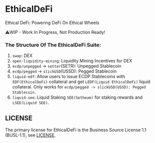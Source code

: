 # EthicalDeFi
Ethical DeFi: Powering DeFi On Ethical Wheels

⚠️WIP - Work In Progress, Not Production Ready!

### The Structure Of The EthicalDeFi Suite:
1. `swap`: DEX
2. `open-liquidity-mining`: Liquidity Mining Incentives for DEX
4. `ecdp/unpegged` -> `setter`(SETR): Unpegged Stablecoin
5. `ecdp/pegged` -> `slickUSD`(USSD): Pegged Stablecoin
7. `liquid-edf`: Allow users to issue ECDP Stablecoins with `EDF(EthicalDeFi)` collateral and get `LEDF(Liquid EthicalDeFi)` liquid collateral. Only works for `ecdp/pegged -> slickUSD(USSD): Pegged Stablecoin`.
3. `liquid-see`: Liquid Staking `SEE(Setheum)` for staking rewards and `LSEE(Liquid SEE)`.

## LICENSE
The primary license for EthicalDeFi is the Business Source License 1.1 (BUSL-1.1), see [LICENSE](https://github.com/Setheum-Labs/Zims/blob/main/LICENSE.md).
